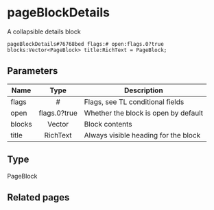 # pageBlockDetails
A collapsible details block

```
pageBlockDetails#76768bed flags:# open:flags.0?true blocks:Vector<PageBlock> title:RichText = PageBlock;
```

## Parameters
| Name | Type | Description |
| ---- | :----: | ----------- |
| flags | # | Flags, see TL conditional fields |
| open | flags.0?true | Whether the block is open by default |
| blocks | Vector<PageBlock> | Block contents |
| title | RichText | Always visible heading for the block |


## Type
PageBlock

## Related pages

